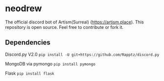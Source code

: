 # neodrew

The official discord bot of Artism(Surreal) (https://artism.place).
This repository is open source. Feel free to contribute or fork it.

## Dependencies
Discord.py V2.0
`pip install -U git+https://github.com/Rapptz/discord.py`

MongoDB via pymongo
`pip install pymongo`

Flask
`pip install flask`
